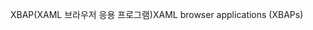 <span data-ttu-id="d5e1b-101">XBAP(XAML 브라우저 응용 프로그램)</span><span class="sxs-lookup"><span data-stu-id="d5e1b-101">XAML browser applications (XBAPs)</span></span>